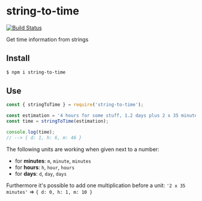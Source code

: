 # string-to-time
[![Build Status](https://travis-ci.org/christianheyn/string-to-time.svg?branch=master)](https://travis-ci.org/christianheyn/string-to-time)

Get time information from strings

## Install
```sh
$ npm i string-to-time
```


## Use
```js
const { stringToTime } = require('string-to-time');

const estimation = '4 hours for some stuff, 1.2 days plus 2 x 35 minutes for somthing else...'
const time = stringToTime(estimation);

console.log(time);
// --> { d: 1, h: 6, m: 46 }
```

The following units are working when given next to a number:

- for **minutes**: `m`, `minute`, `minutes`
- for **hours**: `h`, `hour`, `hours`
- for **days**: `d`, `day`, `days`

Furthermore it's possible to add one multiplication before a unit:
`'2 x 35 minutes'` => `{ d: 0, h: 1, m: 10 }`
